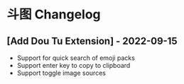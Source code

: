 # 斗图 Changelog

## [Add Dou Tu Extension] - 2022-09-15

- Support for quick search of emoji packs
- Support enter key to copy to clipboard
- Support toggle image sources
